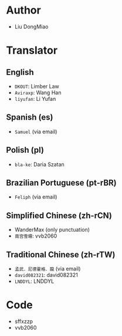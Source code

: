 # Author
- Liu DongMiao

# Translator

## English
- `DKOUT`: Limber Law
- `Aviraxp`: Wang Han
- `liyufan`: Li Yufan

## Spanish (es)
- `Samuel` (via email)

## Polish (pl)
- `bla-ke`: Daria Szatan

## Brazilian Portuguese (pt-rBR)
- `Feliph` (via email)

## Simplified Chinese (zh-rCN)
- WanderMax (only punctuation)
- `南宫雪珊`: vvb2060

## Traditional Chinese (zh-rTW)
- `孟武．尼德霍格．龍` (via email)
- `david082321`:  david082321
- `LNDDYL`:  LNDDYL

# Code
- sffxzzp
- vvb2060
